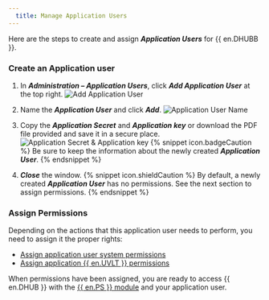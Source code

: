 ```yaml
---
  title: Manage Application Users
---
```

Here are the steps to create and assign ***Application Users*** for {{ en.DHUBB }}.  

### Create an Application user 

1. In ***Administration – Application Users***, click ***Add Application User*** at the top right. 
![Add Application User](https://webdevolutions.azureedge.net/docs/en/hub/Hub2180.png)
1. Name the ***Application User*** and click ***Add***. 
![Application User Name](https://webdevolutions.azureedge.net/docs/en/hub/Hub4057.png)
1. Copy the ***Application Secret*** and ***Application key*** or download the PDF file provided and save it in a secure place. 
![Application Secret & Application key](https://webdevolutions.azureedge.net/docs/en/hub/Hub4058.png)
{% snippet icon.badgeCaution %} 
Be sure to keep the information about the newly created ***Application User***. 
{% endsnippet %}
 
4. ***Close*** the window. 
{% snippet icon.shieldCaution %} 
By default, a newly created ***Application User*** has no permissions. See the next section to assign permissions. 
{% endsnippet %}
 
### Assign Permissions 

Depending on the actions that this application user needs to perform, you need to assign it the proper rights:  

* [Assign application user system permissions](/hub/web-interface/hub-overview/administration/configuration-security/system-permissions/) 
* [Assign application {{ en.UVLT }} permissions](/hub/web-interface/hub-overview/administration/management/vaults/create-manage-vaults/)  

When permissions have been assigned, you are ready to access {{ en.DHUB }} with the [{{ en.PS }} module](/hub/powershell-module/) and your application user. 
